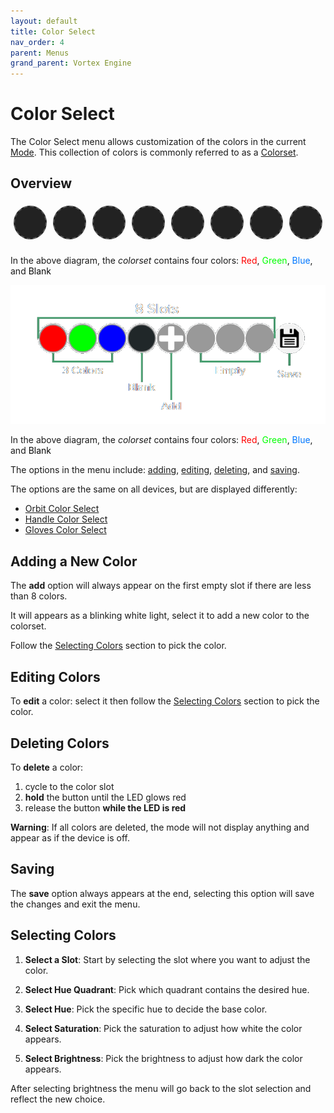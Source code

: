 ```yaml
---
layout: default
title: Color Select
nav_order: 4
parent: Menus
grand_parent: Vortex Engine
---
```


<style>
.slot {
  width: 50px;
  height: 50px;
  margin: 5px;
  border-radius: 50%;
  border: 2px solid #777;
  line-height: 50px;
  cursor: pointer;
  position: relative;
  display: inline-block;
  text-align: center;
}

.empty {
  background-color: #222;
  border: 2px dashed #555;
  cursor: default; /* No pointer cursor for empty slots */
}

.add-slot {
  background-color: #444;
  display: flex;
  justify-content: center;
  align-items: center;
  cursor: pointer;
}

.plus-icon {
  font-size: 64px;
  color: #fff;
  font-weight: bold;
  line-height: 1;
  margin: 0;
  padding: 0;
  margin-top: -17px;
  margin-left: 1px;
}

.save-slot {
  background-color: #888;
  background-size: cover;
}

#slots-container {
  display: flex;
  justify-content: center;
  margin-bottom: 20px
}

@keyframes flashRed {
    0% { background-color: inherit; }
    50% { background-color: red; }
    100% { background-color: inherit; }
}
</style>

# Color Select

The Color Select menu allows customization of the colors in the current [Mode](mode.html). This collection of colors is commonly referred to as a [Colorset](colorsets.html).

## Overview

<div id="slots-container" style=";">
    <div class="slot empty" data-slot="0"></div>
    <div class="slot empty" data-slot="1"></div>
    <div class="slot empty" data-slot="2"></div>
    <div class="slot empty" data-slot="3"></div>
    <div class="slot empty" data-slot="4"></div>
    <div class="slot empty" data-slot="5"></div>
    <div class="slot empty" data-slot="6"></div>
    <div class="slot empty" data-slot="7"></div>
</div>

<script src="{{ '/assets/js/ColorSelect.js' | relative_url }}"></script>

<p>In the above diagram, the <em>colorset</em> contains four colors: 
<span style="color: #f00">Red</span>, 
<span style="color: #0f0">Green</span>, 
<span style="color: #07f">Blue</span>, and 
<span style="color: #090909">Blank</span></p>

<img src="assets/images/color-select.png">

In the above diagram, the _colorset_ contains four colors: <span style="color: #f00">Red</span>, <span style="color: #0f0">Green</span>, <span style="color: #07f">Blue</span>, and <span style="color: #090909">Blank</span>

The options in the menu include: [adding](color_select_menu.html#Editing-Color), [editing](color_select_menu.html#Editing-Color), [deleting](color_select_menu.html#Editing-Color), and [saving](color_select_menu.html#Editing-Color).

The options are the same on all devices, but are displayed differently:

 - [Orbit Color Select](orbit_color_select.html)
 - [Handle Color Select](handle_color_select.html)
 - [Gloves Color Select](gloves_color_select.html)

## Adding a New Color
The **add** option will always appear on the first empty slot if there are less than 8 colors.

It will appears as a blinking white light, select it to add a new color to the colorset.

Follow the [Selecting Colors](color_select_menu.html#Editing-Colo) section to pick the color.

## Editing Colors
To **edit** a color: select it then follow the [Selecting Colors](color_select_menu.html#Editing-Colo) section to pick the color.

## Deleting Colors

To **delete** a color:
 1. cycle to the color slot
 2. **hold** the button until the LED glows red
 3. release the button **while the LED is red**

**Warning**: If all colors are deleted, the mode will not display anything and appear as if the device is off.

## Saving

The **save** option always appears at the end, selecting this option will save the changes and exit the menu.

## Selecting Colors

 1. **Select a Slot**: Start by selecting the slot where you want to adjust the color.

 2. **Select Hue Quadrant**: Pick which quadrant contains the desired hue.

 3. **Select Hue**: Pick the specific hue to decide the base color.

 4. **Select Saturation**: Pick the saturation to adjust how white the color appears.

 5. **Select Brightness**: Pick the brightness to adjust how dark the color appears.

After selecting brightness the menu will go back to the slot selection and reflect the new choice.